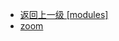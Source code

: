 - [返回上一级 [modules]](web前端/工具库/Swiper/swiper-8.4.7/swiper/modules/)
- [zoom](web前端/工具库/Swiper/swiper-8.4.7/swiper/modules/zoom/)
